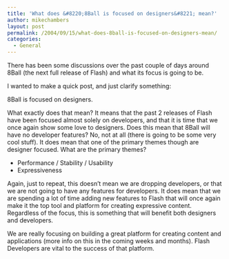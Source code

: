 ```yaml
---
title: 'What does &#8220;8Ball is focused on designers&#8221; mean?'
author: mikechambers
layout: post
permalink: /2004/09/15/what-does-8ball-is-focused-on-designers-mean/
categories:
  - General
---
```



There has been some discussions over the past couple of days around 8Ball (the next full release of Flash) and what its focus is going to be.

I wanted to make a quick post, and just clarify something:

8Ball is focused on designers.

What exactly does that mean? It means that the past 2 releases of Flash have been focused almost solely on developers, and that it is time that we once again show some love to designers. Does this mean that 8Ball will have no developer features? No, not at all (there is going to be some very cool stuff). It does mean that one of the primary themes though are designer focused. What are the primary themes?

*   Performance / Stability / Usability
*   Expressiveness

Again, just to repeat, this doesn&#8217;t mean we are dropping developers, or that we are not going to have any features for developers. It does mean that we are spending a lot of time adding new features to Flash that will once again make it the top tool and platform for creating expressive content. Regardless of the focus, this is something that will benefit both designers and developers.

We are really focusing on building a great platform for creating content and applications (more info on this in the coming weeks and months). Flash Developers are vital to the success of that platform.